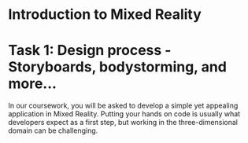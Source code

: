 # Introduction to Mixed Reality

# Task 1: Design process - Storyboards, bodystorming, and more...
In our coursework, you will be asked to develop a simple yet appealing application in Mixed Reality.
Putting your hands on code is usually what developers expect as a first step, but working in the three-dimensional domain can be challenging. 

